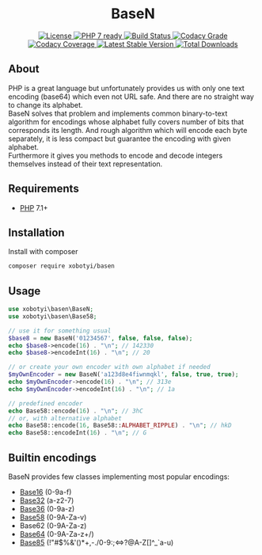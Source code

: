 <h1 align="center">BaseN</h1>
<p align="center">
    <a href="https://packagist.org/packages/xobotyi/basen">
        <img alt="License" src="https://poser.pugx.org/xobotyi/basen/license" />
    </a>
    <a href="https://packagist.org/packages/xobotyi/basen">
        <img alt="PHP 7 ready" src="http://php7ready.timesplinter.ch/xobotyi/basen/badge.svg" />
    </a>
    <a href="https://travis-ci.org/xobotyi/basen">
        <img alt="Build Status" src="https://travis-ci.org/xobotyi/basen.svg?branch=master" />
    </a>
    <a href="https://www.codacy.com/app/xobotyi/basen">
        <img alt="Codacy Grade" src="https://api.codacy.com/project/badge/Grade/4b87c746d8d14a70a1ac399c48fad64d" />
    </a>
    <a href="https://www.codacy.com/app/xobotyi/basen">
        <img alt="Codacy Coverage" src="https://api.codacy.com/project/badge/Coverage/4b87c746d8d14a70a1ac399c48fad64d" />
    </a>
    <a href="https://packagist.org/packages/xobotyi/basen">
        <img alt="Latest Stable Version" src="https://poser.pugx.org/xobotyi/basen/v/stable" />
    </a>
    <a href="https://packagist.org/packages/xobotyi/basen">
        <img alt="Total Downloads" src="https://poser.pugx.org/xobotyi/basen/downloads" />
    </a>
</p>

## About
PHP is a great language but unfortunately provides us with only one text encoding (base64) which even not URL safe. And there are no straight way to change its alphabet.  
BaseN solves that problem and implements common binary-to-text algorithm for encodings whose alphabet fully covers number of bits that corresponds its length. And rough algorithm which will encode each byte separately, it is less compact but guarantee the encoding with given alphabet.  
Furthermore it gives you methods to encode and decode integers themselves instead of their text representation.

## Requirements
- [PHP](//php.net/) 7.1+

## Installation
Install with composer
```bash
composer require xobotyi/basen
```

## Usage
```php
use xobotyi\basen\BaseN;
use xobotyi\basen\Base58;

// use it for something usual
$base8 = new BaseN('01234567', false, false, false);
echo $base8->encode(16) . "\n"; // 142330
echo $base8->encodeInt(16) . "\n"; // 20

// or create your own encoder with own alphabet if needed
$myOwnEncoder = new BaseN('a123d8e4fiwnmqkl', false, true, true);
echo $myOwnEncoder->encode(16) . "\n"; // 313e
echo $myOwnEncoder->encodeInt(16) . "\n"; // 1a

// predefined encoder
echo Base58::encode(16) . "\n"; // 3hC
// or, with alternative alphabet
echo Base58::encode(16, Base58::ALPHABET_RIPPLE) . "\n"; // hkD
echo Base58::encodeInt(16) . "\n"; // G
```

## Builtin encodings
BaseN provides few classes implementing most popular encodings: 
 - [Base16](https://en.wikipedia.org/wiki/Base16) (0-9a-f)
 - [Base32](https://en.wikipedia.org/wiki/Base32) (a-z2-7)
 - [Base36](https://en.wikipedia.org/wiki/Base36) (0-9a-z)
 - [Base58](https://en.wikipedia.org/wiki/Base58) (0-9A-Za-v)
 - Base62 (0-9A-Za-z)
 - [Base64](https://en.wikipedia.org/wiki/Base64) (0-9A-Za-z+/)
 - [Base85](https://en.wikipedia.org/wiki/Base85) (!"#$%&'()*+,-./0-9:;<=>?@A-Z[\]^_`a-u)